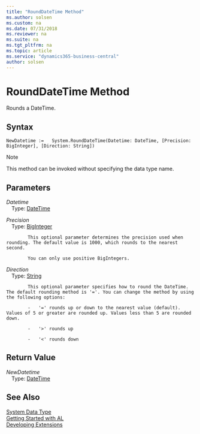 ```yaml
---
title: "RoundDateTime Method"
ms.author: solsen
ms.custom: na
ms.date: 07/31/2018
ms.reviewer: na
ms.suite: na
ms.tgt_pltfrm: na
ms.topic: article
ms.service: "dynamics365-business-central"
author: solsen
---
```

[//]: # (START>DO_NOT_EDIT)
[//]: # (IMPORTANT:Do not edit any of the content between here and the END>DO_NOT_EDIT.)
[//]: # (Any modifications should be made in the .resx files in the ModernDev repo.)
# RoundDateTime Method
Rounds a DateTime.

## Syntax
```
NewDatetime :=   System.RoundDateTime(Datetime: DateTime, [Precision: BigInteger], [Direction: String])
```
> [!NOTE]  
> This method can be invoked without specifying the data type name.  
## Parameters
*Datetime*  
&emsp;Type: [DateTime](datetime-data-type.md)  
  
*Precision*  
&emsp;Type: [BigInteger](biginteger-data-type.md)  

            This optional parameter determines the precision used when rounding. The default value is 1000, which rounds to the nearest second.

            You can only use positive BigIntegers.
            
*Direction*  
&emsp;Type: [String](string-data-type.md)  

            This optional parameter specifies how to round the DateTime. The default rounding method is '='. You can change the method by using the following options:

            -   '=' rounds up or down to the nearest value (default). Values of 5 or greater are rounded up. Values less than 5 are rounded down.

            -   '>' rounds up

            -   '<' rounds down
            


## Return Value
*NewDatetime*  
&emsp;Type: [DateTime](datetime-data-type.md)  
  


[//]: # (IMPORTANT: END>DO_NOT_EDIT)
## See Also
[System Data Type](system-data-type.md)  
[Getting Started with AL](../devenv-get-started.md)  
[Developing Extensions](../devenv-dev-overview.md)